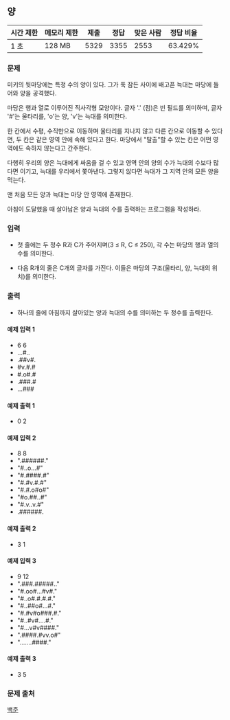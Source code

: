 ## 양
 
|시간 제한|	메모리 제한|	제출|	정답|	맞은 사람|	정답 비율|
|---|---|---|---|---|---|
|1 초|	128 MB|	5329|	3355|	2553|	63.429%|

### 문제
미키의 뒷마당에는 특정 수의 양이 있다. 그가 푹 잠든 사이에 배고픈 늑대는 마당에 들어와 양을 공격했다.

마당은 행과 열로 이루어진 직사각형 모양이다. 글자 '.' (점)은 빈 필드를 의미하며, 글자 '#'는 울타리를, 'o'는 양, 'v'는 늑대를 의미한다.

한 칸에서 수평, 수직만으로 이동하며 울타리를 지나지 않고 다른 칸으로 이동할 수 있다면, 두 칸은 같은 영역 안에 속해 있다고 한다. 마당에서 "탈출"할 수 있는 칸은 어떤 영역에도 속하지 않는다고 간주한다.

다행히 우리의 양은 늑대에게 싸움을 걸 수 있고 영역 안의 양의 수가 늑대의 수보다 많다면 이기고, 늑대를 우리에서 쫓아낸다. 그렇지 않다면 늑대가 그 지역 안의 모든 양을 먹는다.

맨 처음 모든 양과 늑대는 마당 안 영역에 존재한다.

아침이 도달했을 때 살아남은 양과 늑대의 수를 출력하는 프로그램을 작성하라.

### 입력
- 첫 줄에는 두 정수 R과 C가 주어지며(3 ≤ R, C ≤ 250), 각 수는 마당의 행과 열의 수를 의미한다.

- 다음 R개의 줄은 C개의 글자를 가진다. 이들은 마당의 구조(울타리, 양, 늑대의 위치)를 의미한다.

### 출력
- 하나의 줄에 아침까지 살아있는 양과 늑대의 수를 의미하는 두 정수를 출력한다.

#### 예제 입력 1 
- 6 6
- ...#..
- .##v#.
- #v.#.#
- #.o#.#
- .###.#
- ...###
#### 예제 출력 1 
- 0 2

#### 예제 입력 2 
- 8 8
- ".######."
- "#..o...#"
- "#.####.#"
- "#.#v.#.#"
- "#.#.o#o#"
- "#o.##..#"
- "#.v..v.#"
- .######.
#### 예제 출력 2 
- 3 1
#### 예제 입력 3 
- 9 12
- ".###.#####.."
- "#.oo#...#v#."
- "#..o#.#.#.#."
- "#..##o#...#."
- "#.#v#o###.#."
- "#..#v#....#."
- "#...v#v####."
- ".####.#vv.o#"
- ".......####."
#### 예제 출력 3 
- 3 5

### 문제 출처
[백준](https://www.acmicpc.net/problem/3184)
